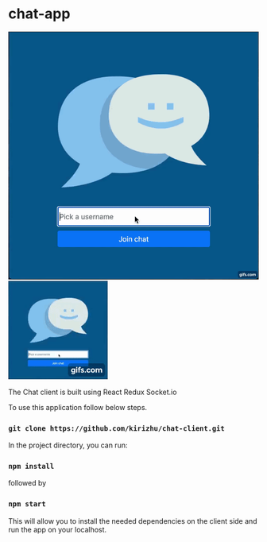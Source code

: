 # chat-app

![](gif.gif)
![](gif2.gif)

The Chat client is built using React Redux Socket.io

To use this application follow below steps.

### `git clone https://github.com/kirizhu/chat-client.git`

In the project directory, you can run:

### `npm install`

followed by

### `npm start`

This will allow you to install the needed dependencies on the client side and run the app on your localhost.
